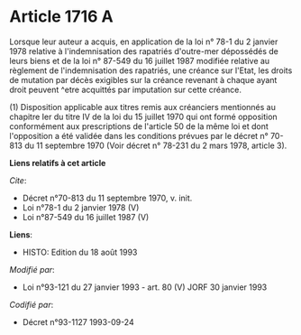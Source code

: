 # Article 1716 A

Lorsque leur auteur a acquis, en application de la loi n° 78-1 du 2 janvier 1978 relative à l'indemnisation des rapatriés
d'outre-mer dépossédés de leurs biens et de la loi n° 87-549 du 16 juillet 1987 modifiée relative au règlement de
l'indemnisation des rapatriés, une créance sur l'Etat, les droits de mutation par décès exigibles sur la créance revenant à
chaque ayant droit peuvent ^etre acquittés par imputation sur cette créance.

(1) Disposition applicable aux titres remis aux créanciers mentionnés au chapitre Ier du titre IV de la loi du 15 juillet
1970 qui ont formé opposition conformément aux prescriptions de l'article 50 de la même loi et dont l'opposition a été
validée dans les conditions prévues par le décret n° 70-813 du 11 septembre 1970 (Voir décret n° 78-231 du 2 mars 1978,
article 3).

**Liens relatifs à cet article**

_Cite_:

  - Décret n°70-813 du 11 septembre 1970, v. init.
  - Loi n°78-1 du 2 janvier 1978 (V)
  - Loi n°87-549 du 16 juillet 1987 (V)

**Liens**:

  - HISTO: Edition du 18 août 1993

_Modifié par_:

  - Loi n°93-121 du 27 janvier 1993 - art. 80 (V) JORF 30 janvier 1993

_Codifié par_:

  - Décret n°93-1127 1993-09-24
